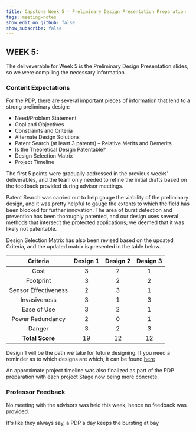```yaml
---
title: Capstone Week 5 - Preliminary Design Presentation Preparation
tags: meeting-notes
show_edit_on_github: false
show_subscribe: false
---
```

## WEEK 5:
<!--summary statement-->
The deliveverable for Week 5 is the Preliminary Design Presentation slides, so we were compiling the necessary information.

### Content Expectations

For the PDP, there are several important pieces of information that lend to a strong preliminary design:
- Need/Problem Statement
- Goal and Objectives
- Constraints and Criteria
- Alternate Design Solutions
- Patent Search (at least 3 patents) – Relative Merits and Demerits
- Is the Theoretical Design Patentable?
- Design Selection Matrix
- Project Timeline

The first 5 points were gradually addressed in the previous weeks' deliverables, and the team only needed to refine the initial drafts based on the feedback provided during advisor meetings.

Patent Search was carried out to help gauge the viability of the preliminary design, and it was pretty helpful to gauge the extents to which the field has been blocked for further innovation. The area of burst detection and prevention has been thoroughly patented, and our design uses several methods that intersect the protected applications; we deemed that it was likely not patentable.

Design Selection Matrix has also been revised based on the updated Criteria, and the updated matrix is presented in the table below.

| Criteria             | Design 1  | Design 2   |Design 3    |
| :----:               |  :----:   |   :----:   | :----:     |
|    Cost              |     3     |      2     |      1     |
|  Footprint           |     3     |      2     |      2     |
| Sensor Effectiveness |     2     |      3     |      1     |
|  Invasiveness        |     3     |      1     |      3     |
|   Ease of Use        |     3     |      2     |      1     |
|  Power Redundancy    |     2     |      0     |      1     |
|  Danger              |     3     |      2     |      3     |
|  **Total Score**     |     19    |      12    |      12    |

Design 1 will be the path we take for future designing. If you need a reminder as to which designs are which, it can be found [here]()

An approximate project timeline was also finalized as part of the PDP preparation with each project Stage now being more concrete.

### Professor Feedback

No meeting with the advisors was held this week, hence no feedback was provided.

It's like they always say, a PDP a day keeps the bursting at bay
<!--more-->
